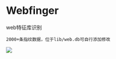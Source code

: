 # Webfinger
web特征库识别

    2000+条指纹数据，位于lib/web.db可自行添加修改
![](https://github.com/se55i0n/Webfinger/blob/master/lib/yx.png)
